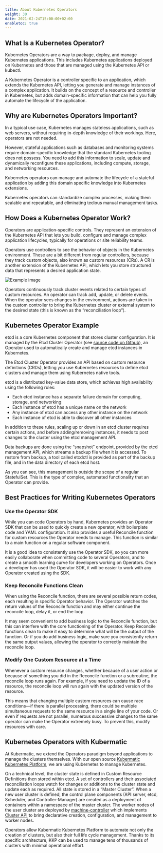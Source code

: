 ```yaml
---
title: About Kubernetes Operators
weight: 30
date: 2021-02-24T15:00:00+02:00
enabletoc: true
---
```


## What Is a Kubernetes Operator?
Kubernetes Operators are a way to package, deploy, and manage Kubernetes applications. This includes Kubernetes applications deployed on Kubernetes and those that are managed using the Kubernetes API or kubectl.

A Kubernetes Operator is a controller specific to an application, which extends the Kubernetes API, letting you generate and manage instances of a complex application. It builds on the concept of a resource and controller in Kubernetes, but adds domain-specific information that can help you fully automate the lifecycle of the application.

## Why are Kubernetes Operators Important?
In a typical use case, Kubernetes manages stateless applications, such as web servers, without requiring in-depth knowledge of their workings. Here, operators are not needed.

However, stateful applications such as databases and monitoring systems require domain-specific knowledge that the standard Kubernetes tooling does not possess. You need to add this information to scale, update and dynamically reconfigure these applications, including compute, storage, and networking resources.

Kubernetes operators can manage and automate the lifecycle of a stateful application by adding this domain specific knowledge into Kubernetes extensions.

Kubernetes operators can standardize complex processes, making them scalable and repeatable, and eliminating tedious manual management tasks.

## How Does a Kubernetes Operator Work?
Operators are application-specific controls. They represent an extension of the Kubernetes API that lets you build, configure and manage complex application lifecycles, typically for operations or site reliability teams.

Operators use controllers to see the behavior of objects in the Kubernetes environment. These are a bit different from regular controllers, because they track custom objects, also known as custom resources (CRs). A CR is another extension of the Kubernetes API, which lets you store structured data that represents a desired application state.

![Example image](../../img/operator_concepts.png)

Operators continuously track cluster events related to certain types of custom resources. An operator can track add, update, or delete events. When the operator sees changes in the environment, actions are taken in the custom controller to bring the Kubernetes cluster or external system to the desired state (this is known as the “reconciliation loop”).

## Kubernetes Operator Example
etcd is a core Kubernetes component that stores cluster configuration. It is managed by the Etcd Cluster Operator (see [source code on Github](https://github.com/improbable-eng/etcd-cluster-operator)), an Operator used to automatically create and manage etcd instances in Kubernetes.

The Etcd Cluster Operator provides an API based on custom resource definitions (CRDs), letting you use Kubernetes resources to define etcd clusters and manage them using Kubernetes native tools.

etcd is a distributed key-value data store, which achieves high availability using the following rules:

- Each etcd instance has a separate failure domain for computing, storage, and networking
- Each instance of etcd has a unique name on the network
- Any instance of etcd can access any other instance on the network
- Each instance of etcd is able to discover all other instances

In addition to these rules, scaling up or down in an etcd cluster requires certain actions, and before adding/removing instances, it needs to post changes to the cluster using the etcd management API.

Data backups are done using the “snapshot” endpoint, provided by the etcd management API, which streams a backup file when it is accessed. To restore from backup, a tool called etcdctl is provided as part of the backup file, and in the data directory of each etcd host.

As you can see, this management is outside the scope of a regular StatefulSet. This is the type of complex, automated functionality that an Operator can provide.

## Best Practices for Writing Kubernetes Operators

### Use the Operator SDK
While you can code Operators by hand, Kubernetes provides an Operator SDK that can be used to quickly create a new operator, with boilerplate code and YAML configuration. It also provides a useful Reconcile function for custom resources the Operator needs to manage. This function is similar to a main function on a regular software component.

It is a good idea to consistently use the Operator SDK, so you can more easily collaborate when committing code to several Operators, and to create a smooth learning curve for developers working on Operators. Once a developer has used the Operator SDK, it will be easier to work with any Operator created using the SDK.

### Keep Reconcile Functions Clean
When using the Reconcile function, there are several possible return codes, each resulting in specific Operator behavior. The Operator watches the return values of the Reconcile function and may either continue the reconcile loop, delay it, or end the loop.

It may seem convenient to add business logic to the Reconcile function, but this can interfere with the core functioning of the Operator. Keep Reconcile functions clean to make it easy to determine what will be the output of the function. Or if you do add business logic, make sure you consistently return the same output values, allowing the operator to correctly maintain the reconcile loop.

### Modify One Custom Resource at a Time
Whenever a custom resource changes, whether because of a user action or because of something you did in the Reconcile function or a subroutine, the reconcile loop runs again. For example, if you need to update the ID of a resource, the reconcile loop will run again with the updated version of the resource.

This means that changing multiple custom resources can cause race conditions—if there is parallel processing, there could be multiple simultaneous requests to the same resource in a single line of your code. Or even if requests are not parallel, numerous successive changes to the same operator can make the Operator extremely busy. To prevent this, modify resources with care.

## Kubernetes Operators with Kubermatic
At Kubermatic, we extend the Operators paradigm beyond applications to manage the clusters themselves. With our open source [Kubermatic Kubernetes Platform](https://www.kubermatic.com/products/kubermatic/), we are using Kubernetes to manage Kubernetes.

On a technical level, the cluster state is defined in Custom Resource Definitions then stored within etcd. A set of controllers and their associated reconciliation loops watch for changes or additions to the cluster state and update each as required. All state is stored in a “Master Cluster”. When a new user cluster is defined, the control plane components (API server, etcd, Scheduler, and Controller-Manager) are created as a deployment of containers within a namespace of the master cluster. The worker nodes of the user cluster are deployed by [machine-controller](https://github.com/kubermatic/machine-controller) which implements [Cluster API](https://github.com/kubernetes-sigs/cluster-api) to bring declarative creation, configuration, and management to worker nodes.

Operators allow Kubermatic Kubernetes Platform to automate not only the creation of clusters, but also their full life cycle management. Thanks to its specific architecture, KKP can be used to manage tens of thousands of clusters with minimal operational effort.
